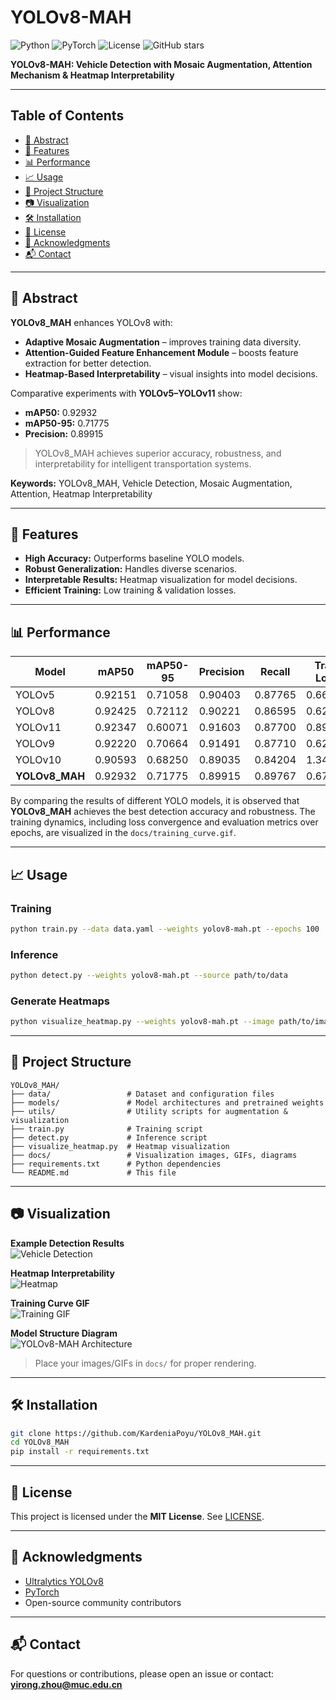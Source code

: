# YOLOv8-MAH

![Python](https://img.shields.io/badge/Python-3.8+-blue)
![PyTorch](https://img.shields.io/badge/PyTorch-2.x-red)
![License](https://img.shields.io/badge/License-MIT-green)
![GitHub stars](https://img.shields.io/github/stars/KardeniaPoyu/YOLOv8_MAH?style=social)

**YOLOv8-MAH: Vehicle Detection with Mosaic Augmentation, Attention Mechanism & Heatmap Interpretability**

---

## Table of Contents

- [📖 Abstract](#-abstract)
- [🚀 Features](#-features)
- [📊 Performance](#-performance)
- [📈 Usage](#-usage)
- [📂 Project Structure](#-project-structure)
- [📷 Visualization](#-visualization)
- [🛠 Installation](#-installation)
- [📜 License](#-license)
- [🙌 Acknowledgments](#-acknowledgments)
- [📬 Contact](#-contact)

---

## 📖 Abstract

**YOLOv8_MAH** enhances YOLOv8 with:

- **Adaptive Mosaic Augmentation** – improves training data diversity.  
- **Attention-Guided Feature Enhancement Module** – boosts feature extraction for better detection.  
- **Heatmap-Based Interpretability** – visual insights into model decisions.  

Comparative experiments with **YOLOv5–YOLOv11** show:

- **mAP50:** 0.92932  
- **mAP50-95:** 0.71775  
- **Precision:** 0.89915  

> YOLOv8_MAH achieves superior accuracy, robustness, and interpretability for intelligent transportation systems.

**Keywords:** YOLOv8_MAH, Vehicle Detection, Mosaic Augmentation, Attention, Heatmap Interpretability

---

## 🚀 Features

- **High Accuracy:** Outperforms baseline YOLO models.  
- **Robust Generalization:** Handles diverse scenarios.  
- **Interpretable Results:** Heatmap visualization for model decisions.  
- **Efficient Training:** Low training & validation losses.  

---

## 📊 Performance

| Model        | mAP50   | mAP50-95 | Precision | Recall  | Train Loss | Val Loss |
|-------------|---------|-----------|-----------|--------|------------|----------|
| YOLOv5      | 0.92151 | 0.71058   | 0.90403   | 0.87765 | 0.66518    | 0.95083 |
| YOLOv8      | 0.92425 | 0.72112   | 0.90221   | 0.86595 | 0.62414    | 0.94234 |
| YOLOv11     | 0.92347 | 0.60071   | 0.91603   | 0.87700 | 0.89455    | 1.37169 |
| YOLOv9      | 0.92220 | 0.70664   | 0.91491   | 0.87710 | 0.62963    | 0.97373 |
| YOLOv10     | 0.90593 | 0.68250   | 0.89035   | 0.84204 | 1.34783    | 2.00352 |
| **YOLOv8_MAH** | 0.92932 | 0.71775   | 0.89915   | 0.89767 | 0.67916    | 0.94080 |

By comparing the results of different YOLO models, it is observed that **YOLOv8_MAH** achieves the best detection accuracy and robustness. The training dynamics, including loss convergence and evaluation metrics over epochs, are visualized in the `docs/training_curve.gif`.

---

## 📈 Usage

### Training

```bash
python train.py --data data.yaml --weights yolov8-mah.pt --epochs 100
```

### Inference

```bash
python detect.py --weights yolov8-mah.pt --source path/to/data
```

### Generate Heatmaps

```bash
python visualize_heatmap.py --weights yolov8-mah.pt --image path/to/image
```

---

## 📂 Project Structure

```
YOLOv8_MAH/
├── data/                 # Dataset and configuration files
├── models/               # Model architectures and pretrained weights
├── utils/                # Utility scripts for augmentation & visualization
├── train.py              # Training script
├── detect.py             # Inference script
├── visualize_heatmap.py  # Heatmap visualization
├── docs/                 # Visualization images, GIFs, diagrams
├── requirements.txt      # Python dependencies
└── README.md             # This file
```

---

## 📷 Visualization

**Example Detection Results**  
![Vehicle Detection](docs/vehicle_example.jpg)

**Heatmap Interpretability**  
![Heatmap](docs/heatmap_example.jpg)

**Training Curve GIF**  
![Training GIF](docs/training_curve.gif)

**Model Structure Diagram**  
![YOLOv8-MAH Architecture](docs/model_structure.png)

> Place your images/GIFs in `docs/` for proper rendering.

---

## 🛠 Installation

```bash
git clone https://github.com/KardeniaPoyu/YOLOv8_MAH.git
cd YOLOv8_MAH
pip install -r requirements.txt
```

---

## 📜 License

This project is licensed under the **MIT License**. See [LICENSE](LICENSE).

---

## 🙌 Acknowledgments

- [Ultralytics YOLOv8](https://github.com/ultralytics/ultralytics)  
- [PyTorch](https://pytorch.org/)  
- Open-source community contributors

---

## 📬 Contact

For questions or contributions, please open an issue or contact: **yirong.zhou@muc.edu.cn**
